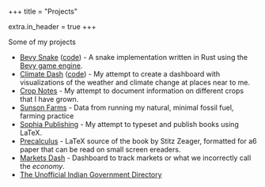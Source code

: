 +++
title = "Projects"

extra.in_header = true
+++

Some of my projects

* [Bevy Snake](../bevy-snake/) ([code](https://github.com/arunkd13/bevy-snake)) - A snake implementation written in Rust using the [Bevy game engine](https://bevyengine.org/).
* [Climate Dash](https://arunkd13-public.observablehq.cloud/climate/) ([code](https://github.com/arunkd13/climate-dash)) - My attempt to create a dashboard with visualizations of the weather and climate change at places near to me.
* [Crop Notes](@/crops/_index.md) - My attempt to document information on different crops that I have grown.
* [Sunson Farms](https://arunkd13.github.io/sunsonfarms/) - Data from running my natural, minimal fossil fuel, farming practice
* [Sophia Publishing](https://sophia-publishing.github.io/) - My attempt to typeset and publish books using LaTeX.
* [Precalculus](https://github.com/arunkd13/precalculus) - LaTeX source of the book by Stitz Zeager, formatted for a6 paper that can be read on small screen ereaders.
* [Markets Dash](https://arunkd13.github.io/markets-dash) - Dashboard to track markets or what we incorrectly call the *economy*.
* [The Unofficial Indian Government Directory](https://arunkd13.github.io/directory-india-gov/)
